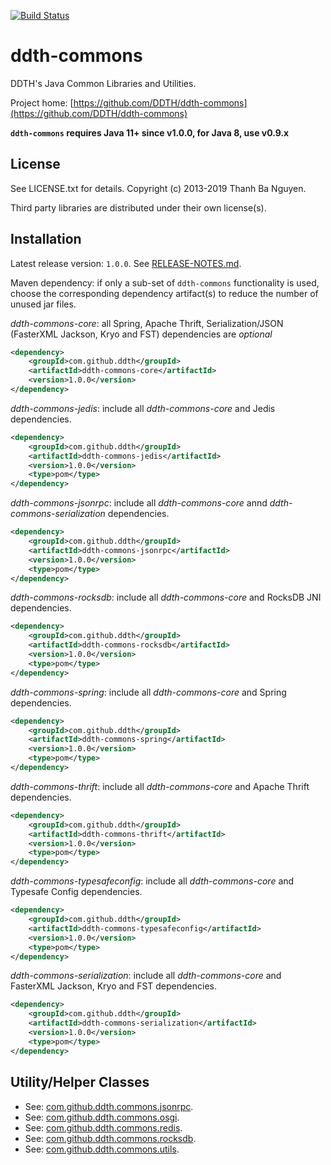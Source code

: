 [![Build Status](https://travis-ci.org/DDTH/ddth-commons.svg?branch=master)](https://travis-ci.org/DDTH/ddth-commons)

# ddth-commons

DDTH's Java Common Libraries and Utilities.

Project home:
[https://github.com/DDTH/ddth-commons](https://github.com/DDTH/ddth-commons)

**`ddth-commons` requires Java 11+ since v1.0.0, for Java 8, use v0.9.x**


## License

See LICENSE.txt for details. Copyright (c) 2013-2019 Thanh Ba Nguyen.

Third party libraries are distributed under their own license(s).


## Installation

Latest release version: `1.0.0`. See [RELEASE-NOTES.md](RELEASE-NOTES.md).

Maven dependency: if only a sub-set of `ddth-commons` functionality is used, choose the corresponding
dependency artifact(s) to reduce the number of unused jar files.

*ddth-commons-core*: all Spring, Apache Thrift, Serialization/JSON (FasterXML Jackson, Kryo and FST) dependencies are *optional*

```xml
<dependency>
	<groupId>com.github.ddth</groupId>
	<artifactId>ddth-commons-core</artifactId>
	<version>1.0.0</version>
</dependency>
```

*ddth-commons-jedis*: include all *ddth-commons-core* and Jedis dependencies.

```xml
<dependency>
    <groupId>com.github.ddth</groupId>
    <artifactId>ddth-commons-jedis</artifactId>
    <version>1.0.0</version>
    <type>pom</type>
</dependency>
```

*ddth-commons-jsonrpc*: include all *ddth-commons-core* annd *ddth-commons-serialization* dependencies.

```xml
<dependency>
    <groupId>com.github.ddth</groupId>
    <artifactId>ddth-commons-jsonrpc</artifactId>
    <version>1.0.0</version>
    <type>pom</type>
</dependency>
```


*ddth-commons-rocksdb*: include all *ddth-commons-core* and RocksDB JNI dependencies.

```xml
<dependency>
    <groupId>com.github.ddth</groupId>
    <artifactId>ddth-commons-rocksdb</artifactId>
    <version>1.0.0</version>
    <type>pom</type>
</dependency>
```

*ddth-commons-spring*: include all *ddth-commons-core* and Spring dependencies.

```xml
<dependency>
    <groupId>com.github.ddth</groupId>
    <artifactId>ddth-commons-spring</artifactId>
    <version>1.0.0</version>
    <type>pom</type>
</dependency>
```

*ddth-commons-thrift*: include all *ddth-commons-core* and Apache Thrift dependencies.

```xml
<dependency>
    <groupId>com.github.ddth</groupId>
    <artifactId>ddth-commons-thrift</artifactId>
    <version>1.0.0</version>
    <type>pom</type>
</dependency>
```

*ddth-commons-typesafeconfig*: include all *ddth-commons-core* and Typesafe Config dependencies.

```xml
<dependency>
    <groupId>com.github.ddth</groupId>
    <artifactId>ddth-commons-typesafeconfig</artifactId>
    <version>1.0.0</version>
    <type>pom</type>
</dependency>
```

*ddth-commons-serialization*: include all *ddth-commons-core* and FasterXML Jackson, Kryo and FST dependencies.

```xml
<dependency>
    <groupId>com.github.ddth</groupId>
    <artifactId>ddth-commons-serialization</artifactId>
    <version>1.0.0</version>
    <type>pom</type>
</dependency>
```


## Utility/Helper Classes

* See: [com.github.ddth.commons.jsonrpc](ddth-commons-core/src/main/java/com/github/ddth/commons/jsonrpc/README.md).
* See: [com.github.ddth.commons.osgi](ddth-commons-core/src/main/java/com/github/ddth/commons/osgi/README.md).
* See: [com.github.ddth.commons.redis](ddth-commons-core/src/main/java/com/github/ddth/commons/redis/README.md).
* See: [com.github.ddth.commons.rocksdb](ddth-commons-core/src/main/java/com/github/ddth/commons/rocksdb/README.md).
* See: [com.github.ddth.commons.utils](ddth-commons-core/src/main/java/com/github/ddth/commons/utils/README.md).
